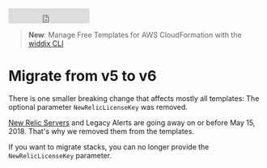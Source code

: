 <iframe src="https://ghbtns.com/github-btn.html?user=widdix&repo=aws-cf-templates&type=star&count=true&size=large" frameborder="0" scrolling="0" width="160px" height="30px"></iframe>

> **New**: Manage Free Templates for AWS CloudFormation with the [widdix CLI](./cli/)

# Migrate from v5 to v6

There is one smaller breaking change that affects mostly all templates: The optional parameter `NewRelicLicenseKey` was removed.

[New Relic Servers](https://docs.newrelic.com/docs/servers) and Legacy Alerts are going away on or before May 15, 2018. That's why we removed them from the templates.

If you want to migrate stacks, you can no longer provide the `NewRelicLicenseKey` parameter.

